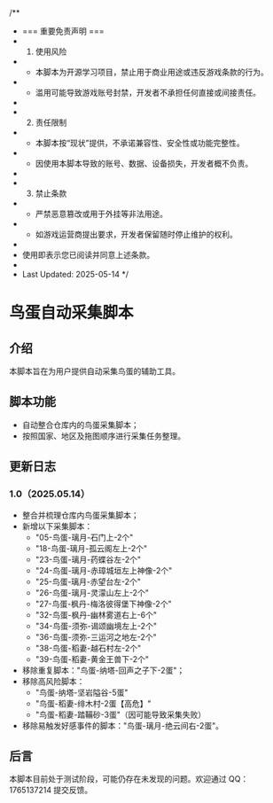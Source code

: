 /**
 * === 重要免责声明 ===
 * 1. 使用风险
 *    - 本脚本为开源学习项目，禁止用于商业用途或违反游戏条款的行为。
 *    - 滥用可能导致游戏账号封禁，开发者不承担任何直接或间接责任。
 *
 * 2. 责任限制
 *    - 本脚本按“现状”提供，不承诺兼容性、安全性或功能完整性。
 *    - 因使用本脚本导致的账号、数据、设备损失，开发者概不负责。
 *
 * 3. 禁止条款
 *    - 严禁恶意篡改或用于外挂等非法用途。
 *    - 如游戏运营商提出要求，开发者保留随时停止维护的权利。
 *
 * 使用即表示您已阅读并同意上述条款。
 *
 * Last Updated: 2025-05-14
 */

# 鸟蛋自动采集脚本

## 介绍

本脚本旨在为用户提供自动采集鸟蛋的辅助工具。

## 脚本功能

- 自动整合仓库内的鸟蛋采集脚本；
- 按照国家、地区及拖图顺序进行采集任务整理。

## 更新日志

### 1.0（2025.05.14）

- 整合并梳理仓库内鸟蛋采集脚本；
- 新增以下采集脚本：
  - "05-鸟蛋-璃月-石门上-2个"
  - "18-鸟蛋-璃月-孤云阁左上-2个"
  - "23-鸟蛋-璃月-药蝶谷左-2个"
  - "24-鸟蛋-璃月-赤璋城垣左上神像-2个"
  - "25-鸟蛋-璃月-赤望台左-2个"
  - "26-鸟蛋-璃月-灵濛山左上-2个"
  - "27-鸟蛋-枫丹-梅洛彼得堡下神像-2个"
  - "32-鸟蛋-枫丹-幽林雾道右上-6个"
  - "34-鸟蛋-须弥-谒颂幽境左上-2个"
  - "36-鸟蛋-须弥-三运河之地左-2个"
  - "38-鸟蛋-稻妻-越石村左-2个"
  - "39-鸟蛋-稻妻-黄金王兽下-2个"
- 移除重复脚本："鸟蛋-纳塔-回声之子下-2蛋"；
- 移除高风险脚本：
  - "鸟蛋-纳塔-坚岩隘谷-5蛋"
  - "鸟蛋-稻妻-绯木村-2蛋【高危】"
  - "鸟蛋-稻妻-踏鞴砂-3蛋"（因可能导致采集失败）
- 移除易触发好感事件的脚本："鸟蛋-璃月-绝云间右-2蛋"。

## 后言

本脚本目前处于测试阶段，可能仍存在未发现的问题。欢迎通过 QQ：1765137214 提交反馈。